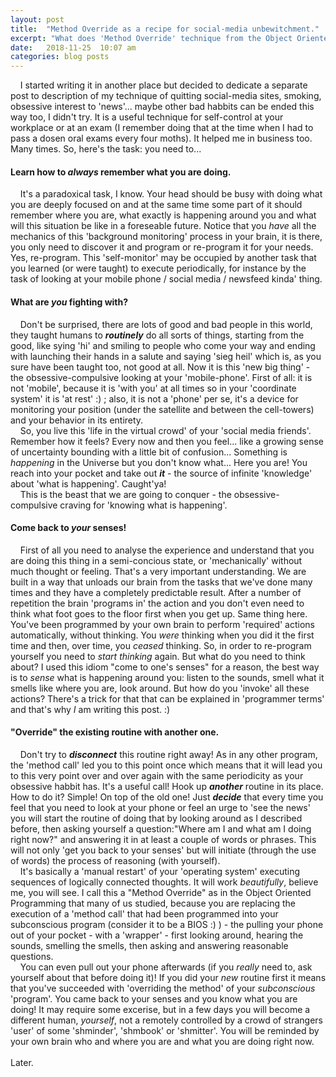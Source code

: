 ```yaml
---
layout: post
title:  "Method Override as a recipe for social-media unbewitchment."
excerpt: "What does 'Method Override' technique from the Object Oriented Programming that we all know and quitting social-media site or smoking have in common?"
date:   2018-11-25  10:07 am
categories: blog posts
---
```

&nbsp;&nbsp;&nbsp;&nbsp;I started writing it in another place but decided to dedicate a separate post to description of my technique of quitting social-media sites, smoking, obsessive interest to 'news'... maybe other bad habbits can be ended this way too, I didn't try. It is a useful technique for self-control at your workplace or at an exam (I remember doing that at the time when I had to pass a dosen oral exams every four moths). It helped me in business too. Many times. So, here's the task: you need to...
#### Learn how to _always_ remember what you are doing.
&nbsp;&nbsp;&nbsp;&nbsp;It's a paradoxical task, I know. Your head should be busy with doing what you are deeply focused on and at the same time some part of it should remember where you are, what exactly is happening around you and what will this situation be like in a foreseable future. Notice that you _have_ all the mechanics of this 'background monitoring' process in your brain, it is there, you only need to discover it and program or re-program it for your needs. Yes, re-program. This 'self-monitor' may be occupied by another task that you learned (or were taught) to execute periodically, for instance by the task of looking at your mobile phone / social media / newsfeed kinda' thing. 
#### What are _you_ fighting with?
&nbsp;&nbsp;&nbsp;&nbsp;Don't be surprised, there are lots of good and bad people in this world, they taught humans to _**routinely**_ do all sorts of things, starting from the good, like sying 'hi' and smiling to people who come your way and ending with launching their hands in a salute and saying 'sieg heil' which is, as you sure have been taught too, not good at all. Now it is this 'new big thing' - the obsessive-compulsive looking at your 'mobile-phone'. First of all: it is not 'mobile', because it is 'with you' at all times so in your 'coordinate system' it is 'at rest' :) ; also, it is not a 'phone' per se, it's a device for monitoring your position (under the satellite and between the cell-towers) and your behavior in its entirety.<br>&nbsp;&nbsp;&nbsp;&nbsp;So, you live this 'life in the virtual crowd' of your 'social media friends'. Remember how it feels? Every now and then you feel... like a growing sense of uncertainty bounding with a little bit of confusion... Something is _happening_ in the Universe but you don't know what... Here you are! You reach into your pocket and take out _**it**_ - the source of infinite 'knowledge' about 'what is happening'. Caught'ya!<br>
&nbsp;&nbsp;&nbsp;&nbsp;This is the beast that we are going to conquer - the obsessive-compulsive craving for 'knowing what is happening'.
#### Come back to _your_ senses!
&nbsp;&nbsp;&nbsp;&nbsp;First of all you need to analyse the experience and understand that you are doing this thing in a semi-concious state, or 'mechanically' without much thought or feeling. That's a very important understanding. We are built in a way that unloads our brain from the tasks that we've done many times and they have a completely predictable result. After a number of repetition the brain 'programs in' the action and you don't even need to think what foot goes to the floor first when you get up. Same thing here. You've been programmed by your own brain to perform 'required' actions automatically, without thinking. You _were_ thinking when you did it the first time and then, over time, you _ceased_ thinking. So, in order to re-program yourself you need to _start thinking_ again. But what do you need to think about? I used this idiom "come to one's senses" for a reason, the best way is to _sense_ what is happening around you: listen to the sounds, smell what it smells like where you are, look around. But how do you 'invoke' all these actions? There's a trick for that that can be explained in 'programmer terms' and that's why _I_ am writing this post. :)
#### "Override" the existing routine with another one.
&nbsp;&nbsp;&nbsp;&nbsp;Don't try to _**disconnect**_ this routine right away! As in any other program, the 'method call' led you to this point once which means that it will lead you to this very point over and over again with the same periodicity as your obsessive habbit has. It's a useful call! Hook up _**another**_  routine in its place. How to do it? Simple! On top of the old one! Just _**decide**_ that every time you feel that you need to look at your phone or feel an urge to 'see the news' you will start the routine of doing that by looking around as I described before, then asking yourself a question:"Where am I and what am I doing right now?" and answering it in at least a couple of words or phrases. This will not only 'get you back to your senses' but will initiate (through the use of words) the process of reasoning (with yourself).<br>
&nbsp;&nbsp;&nbsp;&nbsp;It's basically a 'manual restart' of your 'operating system' executing sequences of logically connected thoughts. It will work _beautifully_, believe me, you will see. I call this a "Method Override" as in the Object Oriented Programming that many of us studied, because you are replacing the execution of a 'method call' that had been programmed into your subconscious program (consider it to be a BIOS :) ) - the pulling your phone out of your pocket - with a 'wrapper' - first looking around, hearing the sounds, smelling the smells, then asking and answering reasonable questions.<br>
&nbsp;&nbsp;&nbsp;&nbsp;You can even pull out your phone afterwards (if you _really_ need to, ask yourself about that before doing it)! If you did your _new_ routine first it means that you've succeeded with 'overriding the method' of your _subconscious_ 'program'. You came back to your senses and you know what you are doing! It may require some excerise, but in a few days you will become a different human, _yourself_, not a remotely controlled by a crowd of strangers 'user' of some 'shminder', 'shmbook' or 'shmitter'. You will be reminded by your own brain who and where you are and what you are doing right now.<br><br>
Later.
